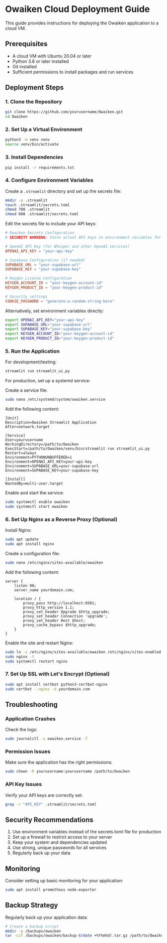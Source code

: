 # Owaiken Cloud Deployment Guide

This guide provides instructions for deploying the Owaiken application to a cloud VM.

## Prerequisites

- A cloud VM with Ubuntu 20.04 or later
- Python 3.8 or later installed
- Git installed
- Sufficient permissions to install packages and run services

## Deployment Steps

### 1. Clone the Repository

```bash
git clone https://github.com/yourusername/Owaiken.git
cd Owaiken
```

### 2. Set Up a Virtual Environment

```bash
python3 -m venv venv
source venv/bin/activate
```

### 3. Install Dependencies

```bash
pip install -r requirements.txt
```

### 4. Configure Environment Variables

Create a `.streamlit` directory and set up the secrets file:

```bash
mkdir -p .streamlit
touch .streamlit/secrets.toml
chmod 700 .streamlit
chmod 600 .streamlit/secrets.toml
```

Edit the secrets file to include your API keys:

```toml
# Owaiken Secrets Configuration
# SECURITY WARNING: Store actual API keys in environment variables for production

# OpenAI API Key (for Whisper and other OpenAI services)
OPENAI_API_KEY = "your-api-key"

# Supabase Configuration (if needed)
SUPABASE_URL = "your-supabase-url"
SUPABASE_KEY = "your-supabase-key"

# Keygen License Configuration
KEYGEN_ACCOUNT_ID = "your-keygen-account-id"
KEYGEN_PRODUCT_ID = "your-keygen-product-id"

# Security settings
COOKIE_PASSWORD = "generate-a-random-string-here"
```

Alternatively, set environment variables directly:

```bash
export OPENAI_API_KEY="your-api-key"
export SUPABASE_URL="your-supabase-url"
export SUPABASE_KEY="your-supabase-key"
export KEYGEN_ACCOUNT_ID="your-keygen-account-id"
export KEYGEN_PRODUCT_ID="your-keygen-product-id"
```

### 5. Run the Application

For development/testing:

```bash
streamlit run streamlit_ui.py
```

For production, set up a systemd service:

Create a service file:

```bash
sudo nano /etc/systemd/system/owaiken.service
```

Add the following content:

```
[Unit]
Description=Owaiken Streamlit Application
After=network.target

[Service]
User=yourusername
WorkingDirectory=/path/to/Owaiken
ExecStart=/path/to/Owaiken/venv/bin/streamlit run streamlit_ui.py
Restart=always
Environment=PYTHONUNBUFFERED=1
Environment=OPENAI_API_KEY=your-api-key
Environment=SUPABASE_URL=your-supabase-url
Environment=SUPABASE_KEY=your-supabase-key

[Install]
WantedBy=multi-user.target
```

Enable and start the service:

```bash
sudo systemctl enable owaiken
sudo systemctl start owaiken
```

### 6. Set Up Nginx as a Reverse Proxy (Optional)

Install Nginx:

```bash
sudo apt update
sudo apt install nginx
```

Create a configuration file:

```bash
sudo nano /etc/nginx/sites-available/owaiken
```

Add the following content:

```
server {
    listen 80;
    server_name yourdomain.com;

    location / {
        proxy_pass http://localhost:8501;
        proxy_http_version 1.1;
        proxy_set_header Upgrade $http_upgrade;
        proxy_set_header Connection 'upgrade';
        proxy_set_header Host $host;
        proxy_cache_bypass $http_upgrade;
    }
}
```

Enable the site and restart Nginx:

```bash
sudo ln -s /etc/nginx/sites-available/owaiken /etc/nginx/sites-enabled
sudo nginx -t
sudo systemctl restart nginx
```

### 7. Set Up SSL with Let's Encrypt (Optional)

```bash
sudo apt install certbot python3-certbot-nginx
sudo certbot --nginx -d yourdomain.com
```

## Troubleshooting

### Application Crashes

Check the logs:

```bash
sudo journalctl -u owaiken.service -f
```

### Permission Issues

Make sure the application has the right permissions:

```bash
sudo chown -R yourusername:yourusername /path/to/Owaiken
```

### API Key Issues

Verify your API keys are correctly set:

```bash
grep -r "API_KEY" .streamlit/secrets.toml
```

## Security Recommendations

1. Use environment variables instead of the secrets.toml file for production
2. Set up a firewall to restrict access to your server
3. Keep your system and dependencies updated
4. Use strong, unique passwords for all services
5. Regularly back up your data

## Monitoring

Consider setting up basic monitoring for your application:

```bash
sudo apt install prometheus node-exporter
```

## Backup Strategy

Regularly back up your application data:

```bash
# Create a backup script
mkdir -p /backups/owaiken
tar -czf /backups/owaiken/backup-$(date +%Y%m%d).tar.gz /path/to/Owaiken
```
